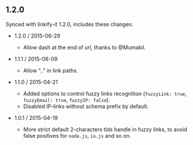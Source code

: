 1.2.0
-------

Synced with linkify-it 1.2.0, includes these changes:

* 1.2.0 / 2015-06-29
  - Allow dash at the end of url, thanks to @Mumakil.

* 1.1.1 / 2015-06-09
  - Allow ".." in link paths.

* 1.1.0 / 2015-04-21
  - Added options to control fuzzy links recognition (`fuzzyLink: true`,
  `fuzzyEmail: true`, `fuzzyIP: false`).
  - Disabled IP-links without schema prefix by default.

* 1.0.1 / 2015-04-19

  - More strict default 2-characters tlds handle in fuzzy links, to avoid
  false positives for `node.js`, `io.js` and so on.
